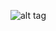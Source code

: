 ![alt tag](https://github.com/karimbouafif/NGIGPSCLIENT/assets/48072325/93bf7af1-09e1-4694-87ea-bd3f0e51fb21)
